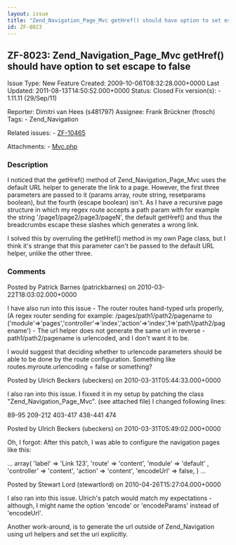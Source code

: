 ```yaml
---
layout: issue
title: "Zend_Navigation_Page_Mvc getHref() should have option to set escape to false"
id: ZF-8023
---
```


ZF-8023: Zend\_Navigation\_Page\_Mvc getHref() should have option to set escape to false
----------------------------------------------------------------------------------------

 Issue Type: New Feature Created: 2009-10-06T08:32:28.000+0000 Last Updated: 2011-08-13T14:50:52.000+0000 Status: Closed Fix version(s): - 1.11.11 (29/Sep/11)
 
 Reporter:  Dimitri van Hees (s481797)  Assignee:  Frank Brückner (frosch)  Tags: - Zend\_Navigation
 
 Related issues: - [ZF-10465](/issues/browse/ZF-10465)
 
 Attachments: - [Mvc.php](/issues/secure/attachment/12967/Mvc.php)
 
### Description

I noticed that the getHref() method of Zend\_Navigation\_Page\_Mvc uses the default URL helper to generate the link to a page. However, the first three parameters are passed to it (params array, route string, resetparams boolean), but the fourth (escape boolean) isn't. As I have a recursive page structure in which my regex route accepts a path param with for example the string '/page1/page2/page3/pageN', the default getHref() and thus the breadcrumbs escape these slashes which generates a wrong link.

I solved this by overruling the getHref() method in my own Page class, but I think it's strange that this parameter can't be passed to the default URL helper, unlike the other three.

 

 

### Comments

Posted by Patrick Barnes (patrickbarnes) on 2010-03-22T18:03:02.000+0000

I have also run into this issue - The router routes hand-typed urls properly, (A regex router sending for example: /pages/path1/path2/pagename to ('module'=>'pages','controller'=>'index','action'=>'index',1=>'path1/path2/pagename') - The url helper does not generate the same url in reverse - path1/path2/pagename is urlencoded, and I don't want it to be.

I would suggest that deciding whether to urlencode parameters should be able to be done by the route configuration. Something like routes.myroute.urlencoding = false or something?

 

 

Posted by Ulrich Beckers (ubeckers) on 2010-03-31T05:44:33.000+0000

I also ran into this issue. I fixxed it in my setup by patching the class "Zend\_Navigation\_Page\_Mvc". (see attached file) I changed following lines:

89-95 209-212 403-417 438-441 474

 

 

Posted by Ulrich Beckers (ubeckers) on 2010-03-31T05:49:02.000+0000

Oh, I forgot: After this patch, I was able to configure the navigation pages like this:

... array( 'label' => 'Link 123', 'route' => 'content', 'module' => 'default' , 'controller' => 'content', 'action' => 'content', 'encodeUrl' => false, ) ...

 

 

Posted by Stewart Lord (stewartlord) on 2010-04-26T15:27:04.000+0000

I also ran into this issue. Ulrich's patch would match my expectations - although, I might name the option 'encode' or 'encodeParams' instead of 'encodeUrl'.

Another work-around, is to generate the url outside of Zend\_Navigation using url helpers and set the uri explicitly.

 

 